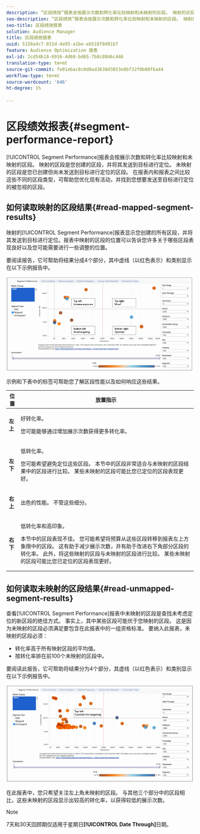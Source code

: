 ```yaml
---
description: “区段绩效”报表会按展示次数和转化率比较映射和未映射的区段。 映射的区段是您创建的区段，并将其发送到目标进行定位。 未映射的区段是您已创建但尚未发送到目标进行定位的区段。 在报表内和报表之间比较这些不同的区段类型，可帮助您优化现有活动，并找到您想要发送至目标进行定位的被忽视的区段。
seo-description: “区段绩效”报表会按展示次数和转化率比较映射和未映射的区段。 映射的区段是您创建的区段，并将其发送到目标进行定位。 未映射的区段是您已创建但尚未发送到目标进行定位的区段。 在报表内和报表之间比较这些不同的区段类型，可帮助您优化现有活动，并找到您想要发送至目标进行定位的被忽视的区段。
seo-title: 区段绩效报表
solution: Audience Manager
title: 区段绩效报表
uuid: 5156a4c7-831d-4a95-a1be-eb516f0d91b7
feature: Audience Optimization 报表
exl-id: 2cd54b18-6916-4d69-bd65-7b8c8846c446
translation-type: tm+mt
source-git-commit: fe01ebac8c0d0ad3630d3853e0bf32f0b00f6a44
workflow-type: tm+mt
source-wordcount: '646'
ht-degree: 1%

---
```


# 区段绩效报表{#segment-performance-report}

[!UICONTROL Segment Performance]报表会按展示次数和转化率比较映射和未映射的区段。 映射的区段是您创建的区段，并将其发送到目标进行定位。 未映射的区段是您已创建但尚未发送到目标进行定位的区段。 在报表内和报表之间比较这些不同的区段类型，可帮助您优化现有活动，并找到您想要发送至目标进行定位的被忽视的区段。

## 如何读取映射的区段结果{#read-mapped-segment-results}

映射的[!UICONTROL Segment Performance]报表显示您创建的所有区段，并将其发送到目标进行定位。报表中映射的区段的位置可以告诉您许多关于哪些区段表现良好以及您可能需要进行一些调整的位置。

要阅读报告，它可帮助将结果分成4个部分，其中虚线（以红色表示）和类别显示在以下示例报告中。

![](assets/mapped-segment-performance.png)

示例和下表中的标签可帮助您了解区段性能以及如何响应这些结果。

<table id="table_A29253B30DFA4CD7B3B7C320DE0BDEA4"> 
 <thead> 
  <tr> 
   <th colname="col1" class="entry"> 位置 </th> 
   <th colname="col2" class="entry"> 放置指示 </th> 
  </tr> 
 </thead>
 <tbody> 
  <tr> 
   <td colname="col1"> <p> <b>左上</b> </p> </td> 
   <td colname="col2"> <p>好转化率。 </p> <p>您可能能够通过增加展示次数获得更多转化率。 </p> </td> 
  </tr> 
  <tr> 
   <td colname="col1"> <p> <b>左下</b> </p> </td> 
   <td colname="col2"> <p>低转化率。 </p> <p>您可能希望避免定位这些区段。 本节中的区段非常适合与未映射的区段结果中的区段进行比较。 某些未映射的区段可能比您已定位的区段表现更好。 </p> </td> 
  </tr> 
  <tr> 
   <td colname="col1"> <p> <b>右上</b> </p> </td> 
   <td colname="col2"> <p>出色的性能。 不管这些细分。 </p> </td> 
  </tr> 
  <tr> 
   <td colname="col1"> <p> <b>右下</b> </p> </td> 
   <td colname="col2"> <p>低转化率和高印象。 </p> <p>本节中的区段表现不佳。 您可能希望将预算从这些区段转移到报表左上方象限中的区段。 这有助于减少展示次数，并有助于改进右下角部分区段的转化率。 此外，将这些映射的区段与未映射的区段进行比较。 某些未映射的区段可能比您已定位的区段表现更好。 </p> </td> 
  </tr> 
 </tbody> 
</table>

## 如何读取未映射的区段结果{#read-unmapped-segment-results}

查看[!UICONTROL Segment Performance]报表中未映射的区段是查找未考虑定位的新区段的绝佳方式。 事实上，其中某些区段可能优于您映射的区段。 这是因为未映射的区段必须满足要包含在此报表中的一组资格标准。 要纳入此报表，未映射的区段必须：

* 转化率高于所有映射区段的平均值。
* 按转化率排在前100个未映射的区段中。

要阅读此报告，它可帮助将结果分为4个部分，其虚线（以红色表示）和类别显示在以下示例报告中。

![](assets/unmapped-segment-performance.png)

在此报表中，您只希望关注左上角未映射的区段。 与其他三个部分中的区段相比，这些未映射的区段显示出较高的转化率，以获得较低的展示次数。

>[!NOTE]
>
>7天和30天回顾期仅适用于星期日&#x200B;**[!UICONTROL Date Through]**&#x200B;日期。
